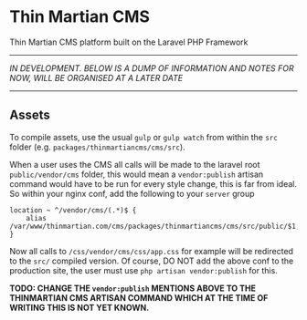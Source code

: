 # Thin Martian CMS #

Thin Martian CMS platform built on the Laravel PHP Framework

----------

*IN DEVELOPMENT. BELOW IS A DUMP OF INFORMATION AND NOTES FOR NOW, WILL BE ORGANISED AT A LATER DATE*

----------

## Assets

To compile assets, use the usual `gulp` or `gulp watch` from within the `src` folder (e.g. `packages/thinmartiancms/cms/src`).

When a user uses the CMS all calls will be made to the laravel root `public/vendor/cms` folder, this would mean a `vendor:publish` artisan command would have to be run for every style change, this is far from ideal. So within your nginx conf, add the following to your `server` group

    location ~ ^/vendor/cms/(.*)$ {
        alias /var/www/thinmartian.com/cms/packages/thinmartiancms/cms/src/public/$1;
    }

Now all calls to `/css/vendor/cms/css/app.css` for example will be redirected to the `src/` compiled version. Of course, DO NOT add the above conf to the production site, the user must use `php artisan vendor:publish` for this.

**TODO: CHANGE THE `vendor:publish` MENTIONS ABOVE TO THE THINMARTIAN CMS ARTISAN COMMAND WHICH AT THE TIME OF WRITING THIS IS NOT YET KNOWN.**
